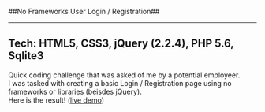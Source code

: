 ##No Frameworks User Login / Registration##

---
Tech: HTML5, CSS3, jQuery (2.2.4), PHP 5.6, Sqlite3
---

Quick coding challenge that was asked of me by a potential employeer.   
I was tasked with creating a basic Login / Registration page using no frameworks or libraries (beisdes jQuery).     
Here is the result! ([live demo](http://coreykepple.xyz "Demo"))

